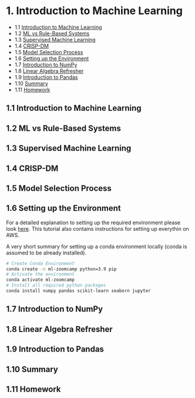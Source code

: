 # 1. Introduction to Machine Learning


- 1.1 [Introduction to Machine Learning](#01-what-is-ml)
- 1.2 [ML vs Rule-Based Systems](#02-ml-vs-rules)
- 1.3 [Supervised Machine Learning](#03-supervised-ml)
- 1.4 [CRISP-DM](#04-crisp-dm)
- 1.5 [Model Selection Process](#05-model-selection)
- 1.6 [Setting up the Environment](#06-environment)
- 1.7 [Introduction to NumPy](#07-numpy)
- 1.8 [Linear Algebra Refresher](#08-linear-algebra)
- 1.9 [Introduction to Pandas](#09-pandas)
- 1.10 [Summary](#10-summary)
- 1.11 [Homework](#homework)

<a id="01-what-is-ml"></a>
## 1.1 Introduction to Machine Learning

<a id="02-ml-vs-rules"></a>
## 1.2 ML vs Rule-Based Systems

<a id="03-supervised-ml"></a>
## 1.3 Supervised Machine Learning

<a id="04-crisp-dm"></a>
## 1.4 CRISP-DM

<a id="05-model-selection"></a>
## 1.5 Model Selection Process

<a id="06-environment"></a>
## 1.6 Setting up the Environment

For a detailed explanation to setting up the required environment please look [here](https://github.com/joweyel/machine-learning-zoomcamp/blob/master/01-intro/06-environment.md). This tutorial also contains instructions for setting up everythin on AWS.

A very short summary for setting up a conda environment locally (conda is assumed to be already installed).
```bash
# Create Conda Environment
conda create -n ml-zoomcamp python=3.9 pip
# Activate the environment
conda activate ml-zoomcamp
# Install all required python packages
conda install numpy pandas scikit-learn seaborn jupyter
```

<a id="07-numpy"></a>
## 1.7 Introduction to NumPy

<a id="08-linear-algebra"></a>
## 1.8 Linear Algebra Refresher

<a id="09-pandas"></a>
## 1.9 Introduction to Pandas

<a id="10-summary"></a>
## 1.10 Summary

<a id="homework"></a>
## 1.11 Homework